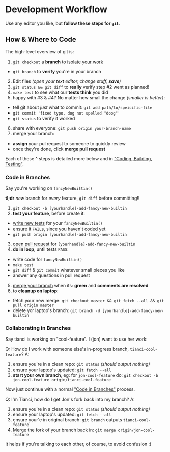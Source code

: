 # Development Workflow

Use any editor you like, but **follow these steps for `git`**.

## How & Where to Code

The high-level overview of git is:

1. `git checkout` a **branch** to [isolate your work](#code-in-branches)
  - `git branch` to **verify** you're in your branch
2. Edit files _(open your text editor, change stuff, **save**)_
3. `git status && git diff` to **really** verify step #2 went as planned!
4. `make test` to see what our **tests think** you did
5. happy with #3 & #4? No matter how small the change _(smaller is better)_:
  - tell git about *just* what to commit: `git add path/to/speicific-file`
  - `git commit 'fixed typo, dog not spelled "doog"'`
  - `git status` to verify it worked
6. share with everyone: `git push origin your-branch-name`
7. merge your branch:
  - **assign** your pul request to someone to quickly review
  - once they're done, click **merge pull request**

Each of these ^ steps is detailed more below and in ["Coding, Building,
Testing"](#coding-building-testing).

### Code in Branches

Say you're working on `fancyNewBuiltin()`

**tl;dr** _new_ branch for _every_ feature, `git diff` before committing!!

1. `git checkout -b [yourhandle]-add-fancy-new-builtin`
2. **test your feature**, before create it:
  - [write new tests](../src/#writing-tests) for your `fancyNewBuiltin()`
  - ensure it `FAIL`s, since you haven't coded yet
  - `git push origin [yourhandle]-add-fancy-new-builtin`
3. [open pull request](https://help.github.com/articles/creating-a-pull-request/) for `[yourhandle]-add-fancy-new-builtin`
4. **do in loop**, until tests `PASS`:
  - write code for `fancyNewBuiltin()`
  - `make test`
  - `git diff` & `git commit` whatever small pieces you like
  - answer any questions in pull request
5. [merge your branch](https://help.github.com/articles/merging-a-pull-request/)
  when its: **green** and **comments are resolved**
6. to **cleanup on laptop**:
  - fetch your new merge: `git checkout master && git fetch --all && git pull origin master`
  - delete yor laptop's branch: `git branch -d [yourhandle]-add-fancy-new-builtin`

### Collaborating in Branches

Say tianci is working on "cool-feature". I (jon) want to use her work:

Q: How do I work with someone else's in-progress branch, `tianci-cool-feature`?
A:

1. ensure you're in a clean repo: `git status` _(should output nothing)_
2. ensure your laptop's updated: `git fetch --all`
3. **start your own branch**, eg: for `jon-cool-feature` do:
   `git checkout -b jon-cool-feature origin/tianci-cool-feature`

Now just continue with a normal ["Code in Branches"](#code-in-branches) process.

Q: I'm Tianci, how do I get Jon's fork back into my branch? A:

1. ensure you're in a clean repo: `git status` _(should output nothing)_
2. ensure your laptop's updated: `git fetch --all`
3. ensure your'e in original branch: `git branch` outputs  `tianci-cool-feature`
4. Merge the fork of your branch back in: `git merge origin/jon-cool-feature`

It helps if you're talking to each other, of course, to avoid confusion :)
